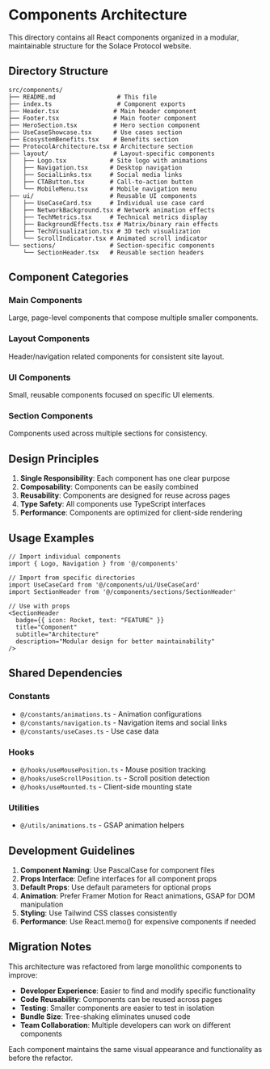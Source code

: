 # Components Architecture

This directory contains all React components organized in a modular, maintainable structure for the Solace Protocol website.

## Directory Structure

```
src/components/
├── README.md                 # This file
├── index.ts                  # Component exports
├── Header.tsx               # Main header component
├── Footer.tsx               # Main footer component  
├── HeroSection.tsx          # Hero section component
├── UseCaseShowcase.tsx      # Use cases section
├── EcosystemBenefits.tsx    # Benefits section
├── ProtocolArchitecture.tsx # Architecture section
├── layout/                  # Layout-specific components
│   ├── Logo.tsx            # Site logo with animations
│   ├── Navigation.tsx      # Desktop navigation
│   ├── SocialLinks.tsx     # Social media links
│   ├── CTAButton.tsx       # Call-to-action button
│   └── MobileMenu.tsx      # Mobile navigation menu
├── ui/                     # Reusable UI components
│   ├── UseCaseCard.tsx     # Individual use case card
│   ├── NetworkBackground.tsx # Network animation effects
│   ├── TechMetrics.tsx     # Technical metrics display
│   ├── BackgroundEffects.tsx # Matrix/binary rain effects
│   ├── TechVisualization.tsx # 3D tech visualization
│   └── ScrollIndicator.tsx # Animated scroll indicator
└── sections/               # Section-specific components
    └── SectionHeader.tsx   # Reusable section headers
```

## Component Categories

### Main Components
Large, page-level components that compose multiple smaller components.

### Layout Components  
Header/navigation related components for consistent site layout.

### UI Components
Small, reusable components focused on specific UI elements.

### Section Components
Components used across multiple sections for consistency.

## Design Principles

1. **Single Responsibility**: Each component has one clear purpose
2. **Composability**: Components can be easily combined
3. **Reusability**: Components are designed for reuse across pages
4. **Type Safety**: All components use TypeScript interfaces
5. **Performance**: Components are optimized for client-side rendering

## Usage Examples

```tsx
// Import individual components
import { Logo, Navigation } from '@/components'

// Import from specific directories
import UseCaseCard from '@/components/ui/UseCaseCard'
import SectionHeader from '@/components/sections/SectionHeader'

// Use with props
<SectionHeader
  badge={{ icon: Rocket, text: "FEATURE" }}
  title="Component"
  subtitle="Architecture"
  description="Modular design for better maintainability"
/>
```

## Shared Dependencies

### Constants
- `@/constants/animations.ts` - Animation configurations
- `@/constants/navigation.ts` - Navigation items and social links  
- `@/constants/useCases.ts` - Use case data

### Hooks
- `@/hooks/useMousePosition.ts` - Mouse position tracking
- `@/hooks/useScrollPosition.ts` - Scroll position detection
- `@/hooks/useMounted.ts` - Client-side mounting state

### Utilities
- `@/utils/animations.ts` - GSAP animation helpers

## Development Guidelines

1. **Component Naming**: Use PascalCase for component files
2. **Props Interface**: Define interfaces for all component props
3. **Default Props**: Use default parameters for optional props
4. **Animation**: Prefer Framer Motion for React animations, GSAP for DOM manipulation
5. **Styling**: Use Tailwind CSS classes consistently
6. **Performance**: Use React.memo() for expensive components if needed

## Migration Notes

This architecture was refactored from large monolithic components to improve:
- **Developer Experience**: Easier to find and modify specific functionality
- **Code Reusability**: Components can be reused across pages
- **Testing**: Smaller components are easier to test in isolation
- **Bundle Size**: Tree-shaking eliminates unused code
- **Team Collaboration**: Multiple developers can work on different components

Each component maintains the same visual appearance and functionality as before the refactor. 
